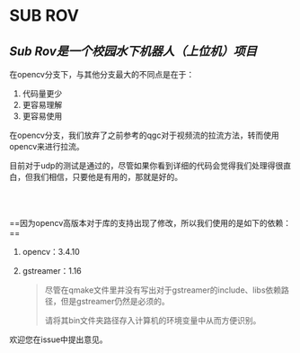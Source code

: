 # SUB ROV

## *Sub Rov是一个校园水下机器人（上位机）项目*

在opencv分支下，与其他分支最大的不同点是在于：

1. 代码量更少
2. 更容易理解
3. 更容易使用

在opencv分支，我们放弃了之前参考的qgc对于视频流的拉流方法，转而使用opencv来进行拉流。

目前对于udp的测试是通过的，尽管如果你看到详细的代码会觉得我们处理得很直白，但我们相信，只要他是有用的，那就是好的。

</br>

</br>

==因为opencv高版本对于库的支持出现了修改，所以我们使用的是如下的依赖：==

1. opencv：3.4.10

2. gstreamer：1.16

	> 尽管在qmake文件里并没有写出对于gstreamer的include、libs依赖路径，但是gstreamer仍然是必须的。
	>
	> 请将其bin文件夹路径存入计算机的环境变量中从而方便识别。



欢迎您在issue中提出意见。